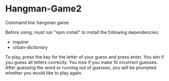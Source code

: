 # Hangman-Game2
Command line hangman game

Before using, must run "npm install" to install the following dependencies:
* inquirer
* urban-dictionary

To play, press the key for the letter of your guess and press enter. You win if you guess all letters correctly. You lose if you make 10 incorrect guesses. After guessing the word or running out of guesses, you will be prompted whether you would like to play again. 